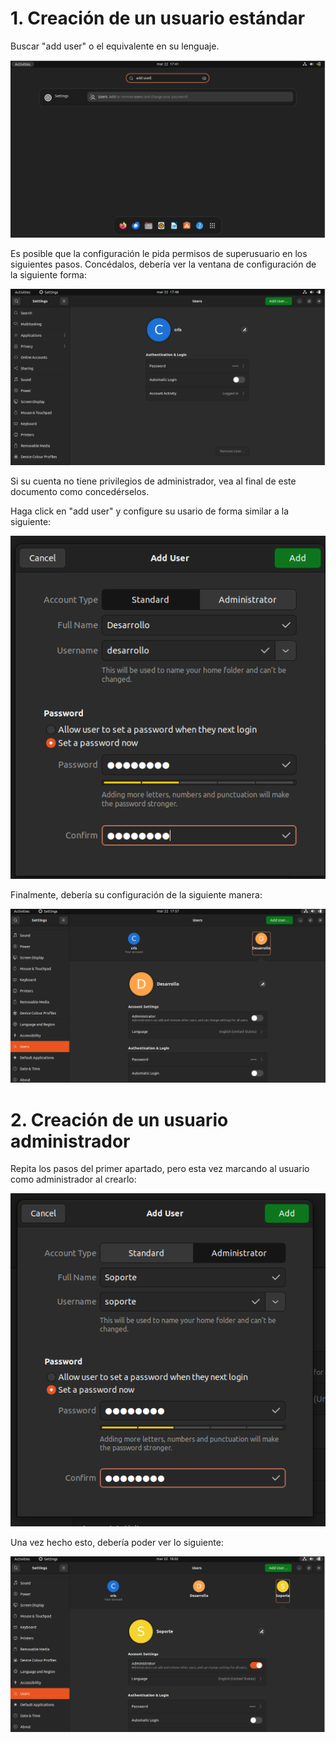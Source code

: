 # 1. Creación de un usuario estándar

Buscar "add user" o el equivalente en su lenguaje.

![Búsqueda](./assets/add_user_search.png)

Es posible que la configuración le pida permisos de superusuario en los
siguientes pasos. Concédalos, debería ver la ventana de configuración de la
siguiente forma:

![Ventana de configuración de usuarios](./assets/user_config_window.png)

Si su cuenta no tiene privilegios de administrador, vea al final de este
documento como concedérselos.

Haga click en "add user" y configure su usario de forma similar a la siguiente:

![Configuración de usuario estándar](./assets/add_standard_user.png)

Finalmente, debería su configuración de la siguiente manera:

![Usuario estándar añadido](./assets/standard_user_added.png)

# 2. Creación de un usuario administrador

Repita los pasos del primer apartado, pero esta vez marcando al usuario como
administrador al crearlo:

![Configuración de usuario administrador](./assets/add_admin_user.png)

Una vez hecho esto, debería poder ver lo siguiente:

![Usuario administrador añadido](./assets/admin_user_added.png)
